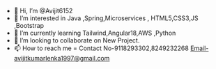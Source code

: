 - 👋 Hi, I’m @Avijit6152
- 👀 I’m interested in Java ,Spring,Microservices , HTML5,CSS3,JS ,Bootstrap
- 🌱 I’m currently learning Tailwind,Angular18,AWS ,Python
- 💞️ I’m looking to collaborate on New Project.
- 📫 How to reach me = Contact No-9118293302,8249232268  Email-avijitkumarlenka1997@gmail.com

<!---
Avijit6152/Avijit6152 is a ✨ special ✨ repository because its `README.md` (this file) appears on your GitHub profile.
You can click the Preview link to take a look at your changes......
--->
